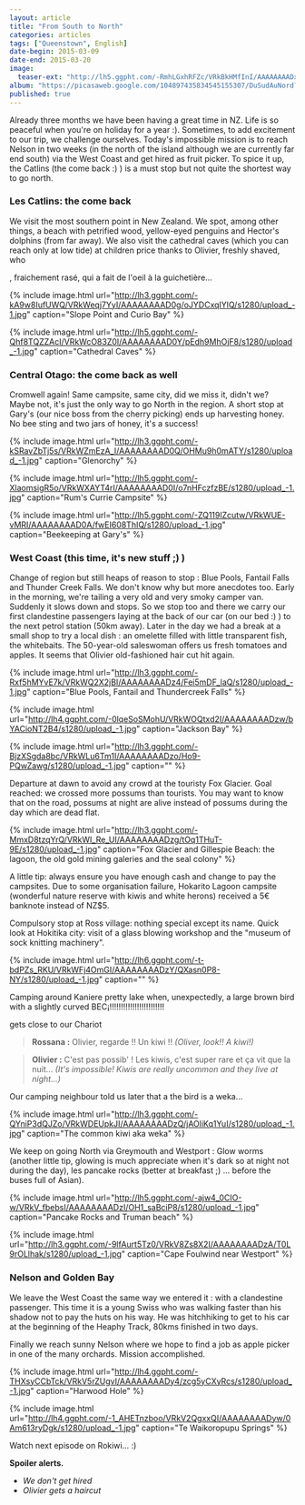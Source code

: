 ```yaml
---
layout: article
title: "From South to North"
categories: articles
tags: ["Queenstown", English]
date-begin: 2015-03-09
date-end: 2015-03-20
image: 
  teaser-ext: "http://lh5.ggpht.com/-RmhLGxhRFZc/VRkBkHMfInI/AAAAAAAADx4/n2xwioltWF4/s1280/upload_-1.jpg"
album: "https://picasaweb.google.com/104897435834545155307/DuSudAuNord?authkey=Gv1sRgCNikmYf2oajX8AE"
published: true
---
```


Already three months we have been having a great time in NZ. Life is so peaceful when you're on holiday for a year :). Sometimes, to add excitement to our trip, we challenge ourselves. Today's impossible mission is to reach Nelson in two weeks (in the north of the island although we are currently far end south) via the West Coast and get hired as fruit picker. To spice it up, the Catlins (the come back :) ) is a must stop but not quite the shortest way to go north.

### Les Catlins: the come back

We visit the most southern point in New Zealand. We spot, among other things, a beach with petrified wood, yellow-eyed penguins and Hector's dolphins (from far away). We also visit the cathedral caves (which you can reach only at low tide) at children price thanks to Olivier, freshly shaved, who 

, fraichement rasé, qui a fait de l'oeil à la guichetière...

{% include image.html url="http://lh3.ggpht.com/-kA9w8IufUWQ/VRkWeqj7YyI/AAAAAAAAD0g/oJYDCxqIYlQ/s1280/upload_-1.jpg" caption="Slope Point and Curio Bay" %}

{% include image.html url="http://lh5.ggpht.com/-Qhf8TQZZAcI/VRkWcO83Z0I/AAAAAAAAD0Y/pEdh9MhOjF8/s1280/upload_-1.jpg" caption="Cathedral Caves" %}

### Central Otago: the come back as well

Cromwell again! Same campsite, same city, did we miss it, didn't we? Maybe not, it's just the only way to go North in the region. A short stop at Gary's (our nice boss from the cherry picking) ends up harvesting honey. No bee sting and two jars of honey, it's a success!

{% include image.html url="http://lh3.ggpht.com/-kSRavZbTj5s/VRkWZmEzA_I/AAAAAAAAD0Q/OHMu9h0mATY/s1280/upload_-1.jpg" caption="Glenorchy" %}

{% include image.html url="http://lh5.ggpht.com/-XlaomsigR5o/VRkWXAYT4rI/AAAAAAAAD0I/o7nHFczfzBE/s1280/upload_-1.jpg" caption="Rum's Currie Campsite" %}

{% include image.html url="http://lh5.ggpht.com/-ZQ119lZcutw/VRkWUE-vMRI/AAAAAAAAD0A/fwEI608ThIQ/s1280/upload_-1.jpg" caption="Beekeeping at Gary's" %}

### West Coast (this time, it's new stuff ;) )

Change of region but still heaps of reason to stop : Blue Pools, Fantail Falls and Thunder Creek Falls. We don't know why but more anecdotes too. Early in the morning, we're tailing a very old and very smoky camper van. Suddenly it slows down and stops. So we stop too and there we carry our first clandestine passengers laying at the back of our car (on our bed :) ) to the next petrol station (50km away). Later in the day we had a break at a small shop to try a local dish : an omelette filled with little transparent fish, the whitebaits. The 50-year-old saleswoman offers us fresh tomatoes and apples. It seems that Olivier old-fashioned hair cut hit again.

{% include image.html url="http://lh3.ggpht.com/-Rxf5hMYvE7k/VRkWQ2X2jBI/AAAAAAAADz4/Fei5mDF_laQ/s1280/upload_-1.jpg" caption="Blue Pools, Fantail and Thundercreek Falls" %}

{% include image.html url="http://lh4.ggpht.com/-0lqeSoSMohU/VRkWOQtxd2I/AAAAAAAADzw/bYACioNT2B4/s1280/upload_-1.jpg" caption="Jackson Bay" %}

{% include image.html url="http://lh3.ggpht.com/-BjzXSgda8bc/VRkWLu6Tm1I/AAAAAAAADzo/Ho9-PQwZawg/s1280/upload_-1.jpg" caption="" %}

Departure at dawn to avoid any crowd at the touristy Fox Glacier. Goal reached: we crossed more possums than tourists. You may want to know that on the road, possums at night are alive instead of possums during the day which are dead flat.

{% include image.html url="http://lh3.ggpht.com/-MmxD8tzqYrQ/VRkWI_Re_UI/AAAAAAAADzg/tOq1THuT-9E/s1280/upload_-1.jpg" caption="Fox Glacier and Gillespie Beach: the lagoon, the old gold mining galeries and the seal colony" %}

A little tip: always ensure you have enough cash and change to pay the campsites. Due to some organisation failure, Hokarito Lagoon campsite (wonderful nature reserve with kiwis and white herons) received a 5€ banknote instead of NZ$5.

Compulsory stop at Ross village: nothing special except its name. Quick look at Hokitika city: visit of a glass blowing workshop and the "museum of sock knitting machinery".

{% include image.html url="http://lh6.ggpht.com/-t-bdPZs_RKU/VRkWFj4OmGI/AAAAAAAADzY/QXasn0P8-NY/s1280/upload_-1.jpg" caption="" %}

Camping around Kaniere pretty lake when, unexpectedly, a large brown bird with a slightly curved BEC¡!!!!!!!!!!!!!!!!!!!!!!!!

gets close to our Chariot

> **Rossana :** 
> Olivier, regarde !! Un kiwi !!
> *(Oliver, look!! A kiwi!)*

> **Olivier :** 
> C'est pas possib' ! Les kiwis, c'est super rare et ça vit que la nuit...
> *(It's impossible! Kiwis are really uncommon and they live at night...)*

Our camping neighbour told us later that a the bird is a weka...

{% include image.html url="http://lh3.ggpht.com/-QYniP3dQJZo/VRkWDEUpkJI/AAAAAAAADzQ/jAOliKq1YuI/s1280/upload_-1.jpg" caption="The common kiwi aka weka" %}

We keep on going North via Greymouth and Westport : Glow worms (another little tip, glowing is much appreciate when it's dark so at night not during the day), les pancake rocks (better at breakfast ;) ... before the buses full of Asian). 

{% include image.html url="http://lh5.ggpht.com/-ajw4_0CIO-w/VRkV_fbebsI/AAAAAAAADzI/OH1_saBciP8/s1280/upload_-1.jpg" caption="Pancake Rocks and Truman beach" %}

{% include image.html url="http://lh3.ggpht.com/-9lfAurt5Tz0/VRkV8Zs8X2I/AAAAAAAADzA/T0L9rOLlhak/s1280/upload_-1.jpg" caption="Cape Foulwind near Westport" %}

### Nelson and Golden Bay

We leave the West Coast the same way we entered it : with a clandestine passenger. This time it is a young Swiss who was walking faster than his shadow not to pay the huts on his way. He was hitchhiking to get to his car at the beginning of the Heaphy Track, 80kms finished in two days.

Finally we reach sunny Nelson where we hope to find a job as apple picker in one of the many orchards. Mission accomplished.

{% include image.html url="http://lh4.ggpht.com/-THXsyCCbTck/VRkV5rZUgvI/AAAAAAAADy4/zcg5yCXyRcs/s1280/upload_-1.jpg" caption="Harwood Hole" %}

{% include image.html url="http://lh4.ggpht.com/-1_AHETnzboo/VRkV2QgxxQI/AAAAAAAADyw/0Am613ryDgk/s1280/upload_-1.jpg" caption="Te Waikoropupu Springs" %}

Watch next episode on Rokiwi... :)

**Spoiler alerts.**

* *We don't get hired*
* *Olivier gets a haircut*